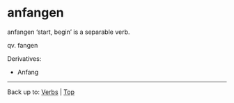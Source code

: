 # anfangen

anfangen ‘start, begin’ is a separable verb.

qv. fangen

Derivatives:
- Anfang

----

Back up to: [Verbs](../../index.md) | [Top](../../../index.md)
